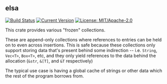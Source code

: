 ## elsa

[![Build Status](https://travis-ci.com/Manishearth/elsa.svg?branch=master)](https://travis-ci.com/Manishearth/elsa)
[![Current Version](https://meritbadge.herokuapp.com/elsa)](https://crates.io/crates/elsa)
[![License: MIT/Apache-2.0](https://img.shields.io/crates/l/clippy.svg)](#license)

This crate provides various "frozen" collections.

These are append-only collections where references to entries can be held on to even across insertions. This is safe because these collections only support storing data that's present behind some indirection -- i.e. `String`, `Vec<T>`, `Box<T>`, etc, and they only yield references to the data behind the allocation (`&str`, `&[T]`, and `&T` respectively)

The typical use case is having a global cache of strings or other data which the rest of the program borrows from.
